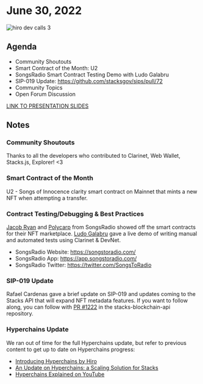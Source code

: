# June 30, 2022

![hiro dev calls 3](https://user-images.githubusercontent.com/10453432/176914478-9a8bbe62-433d-4fc7-948d-eb00305802e2.png)

## Agenda
- Community Shoutouts
- Smart Contract of the Month: U2
- SongsRadio Smart Contract Testing Demo with Ludo Galabru
- SIP-019 Update: https://github.com/stacksgov/sips/pull/72
- Community Topics
- Open Forum Discussion

[LINK TO PRESENTATION SLIDES](https://docs.google.com/presentation/d/1Q_VFnfEDw0oFSHkj0CwlIQthlEq1ooTNeuB3SzhmKAc/edit?usp=sharing)

## Notes
### Community Shoutouts
Thanks to all the developers who contributed to Clarinet, Web Wallet, Stacks.js, Explorer! <3 

### Smart Contract of the Month
U2 - Songs of Innocence clarity smart contract on Mainnet that mints a new NFT when attempting a transfer. 

### Contract Testing/Debugging & Best Practices
[Jacob Ryan](https://twitter.com/jacobryanmedia) and [Polycarp](https://twitter.com/yourmercury_) from SongsRadio showed off the smart contracts for their NFT marketplace. 
[Ludo Galabru](https://twitter.com/ludovic) gave a live demo of writing manual and automated tests using Clarinet & DevNet. 

- SongsRadio Website: https://songstoradio.com/
- SongsRadio App: https://app.songstoradio.com/
- SongsRadio Twitter: https://twitter.com/SongsToRadio

### SIP-019 Update
Rafael Cardenas gave a brief update on SIP-019 and updates coming to the Stacks API that will expand NFT metadata features. If you want to follow along, you can follow with [PR #1222](https://github.com/hirosystems/stacks-blockchain-api/issues/1222) in the stacks-blockchain-api repository. 

### Hyperchains Update
We ran out of time for the full Hyperchains update, but refer to previous content to get up to date on Hyperchains progress: 
- [Introducing Hyperchains by Hiro](https://www.hiro.so/blog/introducing-hyperchains-by-hiro)
- [An Update on Hyperchains: a Scaling Solution for Stacks](https://www.hiro.so/blog/an-update-on-hyperchains-a-scaling-solution-for-stacks)
- [Hyperchains Explained on YouTube](https://www.youtube.com/watch?v=PFPwuVCGGuI)
